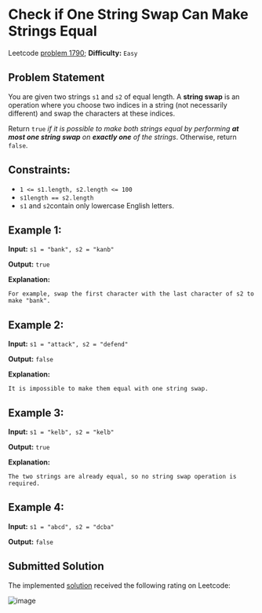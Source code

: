 # Check if One String Swap Can Make Strings Equal

Leetcode [problem 1790](https://leetcode.com/problems/check-if-one-string-swap-can-make-strings-equal/); **Difficulty:** `Easy`

## Problem Statement

You are given two strings `s1` and `s2` of equal length. A **string swap** is an operation where you choose two indices in a string (not necessarily different) and swap the characters at these indices.

Return `true` _if it is possible to make both strings equal by performing **at most one string swap** on **exactly one** of the strings_. Otherwise, return `false`.

## Constraints:

- `1 <= s1.length, s2.length <= 100`
- `s1length == s2.length`
- `s1` and `s2`contain only lowercase English letters.

## Example 1:

**Input:** `s1 = "bank", s2 = "kanb"`

**Output:** `true`

**Explanation:**

```
For example, swap the first character with the last character of s2 to make "bank".
```

## Example 2:

**Input:** `s1 = "attack", s2 = "defend"`

**Output:** `false`

**Explanation:**

```
It is impossible to make them equal with one string swap.
```

## Example 3:

**Input:** `s1 = "kelb", s2 = "kelb"`

**Output:** `true`

**Explanation:**

```
The two strings are already equal, so no string swap operation is required.
```

## Example 4:

**Input:** `s1 = "abcd", s2 = "dcba"`

**Output:** `false`

## Submitted Solution

The implemented [solution](solution.cpp) received the following rating on Leetcode:

![image](https://user-images.githubusercontent.com/33619581/122484449-eeb83c80-cfd4-11eb-90db-8ea1f4b5f89e.png)

